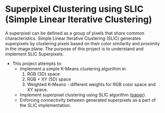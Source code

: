 # Superpixel Clustering using SLIC (Simple Linear Iterative Clustering)

A superpixel can be defined as a group of pixels that share common characteristics. Simple Linear Iterative Clustering (SLIC) generates superpixels by clustering pixels based on their color similarity and proximity in the image plane. 
The purpose of this project is to understand and implement SLIC Superpixels.

- This project attempts to:
  - Implement a simple K-Means clustering algorithm in:
    1) RGB (3D) space 
    2) RGB + XY (5D) space
    3) Weighted K-Means - different weights for RGB color space and XY space.
  - Implement superpixel clustering using SLIC algorithm ([paper](https://www.iro.umontreal.ca/~mignotte/IFT6150/Articles/SLIC_Superpixels.pdf)).
  - Enforcing connectivity between generated superpixels as a part of the SLIC implementation.
  
